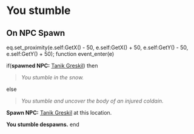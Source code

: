 # You stumble


## On NPC Spawn

eq.set_proximity(e.self:GetX() - 50, e.self:GetX() + 50, e.self:GetY() - 50, e.self:GetY() + 50);
function event_enter(e)

if(**spawned NPC:**  [Tanik Greskil](/npc/116010)) then


>*You stumble in the snow.*

else


>*You stumble and uncover the body of an injured coldain.*


**Spawn NPC:**  [Tanik Greskil](/npc/116010) at this location.


**You stumble despawns.**
end
